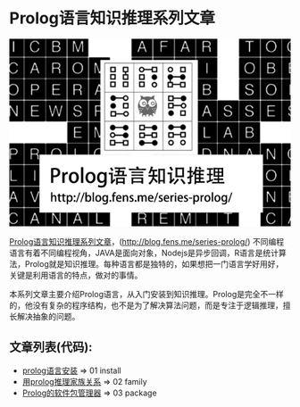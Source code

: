 # Prolog语言知识推理系列文章

![](./img/prolog-series.png)

[Prolog语言知识推理系列文章](http://blog.fens.me/series-prolog/)，(http://blog.fens.me/series-prolog/) 不同编程语言有着不同编程视角，JAVA是面向对象，Nodejs是异步回调，R语言是统计算法，Prolog就是知识推理。每种语言都是独特的，如果想把一门语言学好用好，关键是利用语言的特点，做对的事情。

本系列文章主要介绍Prolog语言，从入门安装到知识推理。Prolog是完全不一样的，他没有复杂的程序结构，也不是为了解决算法问题，而是专注于逻辑推理，擅长解决抽象的问题。

## 文章列表(代码):

+ [prolog语言安装](http://blog.fens.me/prolog-install/) => 01 install
+ [用prolog推理家族关系](http://blog.fens.me/prolog-family/) => 02 family
+ [Prolog的软件包管理器](http://blog.fens.me/prolog-packages/) => 03 package

